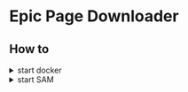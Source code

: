 # Epic Page Downloader

## How to

<details><summary>start docker</summary>

```bash
docker-compose up --build
```

</details>

<details><summary>start SAM</summary>

```bash
sam build && sam local start-api --env-vars env.json
```

</details>